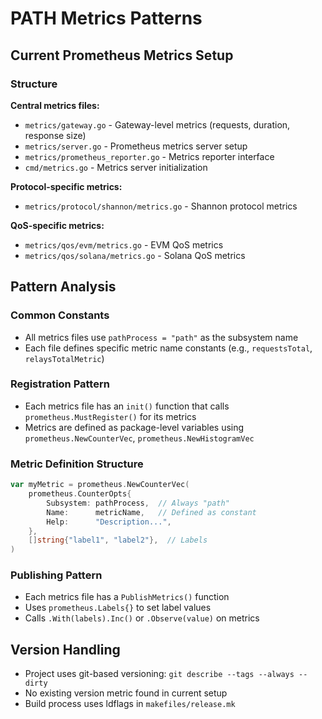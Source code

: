 # PATH Metrics Patterns

## Current Prometheus Metrics Setup

### Structure

**Central metrics files:**
- `metrics/gateway.go` - Gateway-level metrics (requests, duration, response size)
- `metrics/server.go` - Prometheus metrics server setup
- `metrics/prometheus_reporter.go` - Metrics reporter interface
- `cmd/metrics.go` - Metrics server initialization

**Protocol-specific metrics:**
- `metrics/protocol/shannon/metrics.go` - Shannon protocol metrics

**QoS-specific metrics:**
- `metrics/qos/evm/metrics.go` - EVM QoS metrics
- `metrics/qos/solana/metrics.go` - Solana QoS metrics

## Pattern Analysis

### Common Constants

- All metrics files use `pathProcess = "path"` as the subsystem name
- Each file defines specific metric name constants (e.g., `requestsTotal`, `relaysTotalMetric`)

### Registration Pattern

- Each metrics file has an `init()` function that calls `prometheus.MustRegister()` for its metrics
- Metrics are defined as package-level variables using `prometheus.NewCounterVec`, `prometheus.NewHistogramVec`

### Metric Definition Structure

```go
var myMetric = prometheus.NewCounterVec(
    prometheus.CounterOpts{
        Subsystem: pathProcess,  // Always "path"
        Name:      metricName,   // Defined as constant
        Help:      "Description...",
    },
    []string{"label1", "label2"},  // Labels
)
```

### Publishing Pattern

- Each metrics file has a `PublishMetrics()` function
- Uses `prometheus.Labels{}` to set label values
- Calls `.With(labels).Inc()` or `.Observe(value)` on metrics

## Version Handling

- Project uses git-based versioning: `git describe --tags --always --dirty`
- No existing version metric found in current setup
- Build process uses ldflags in `makefiles/release.mk`
